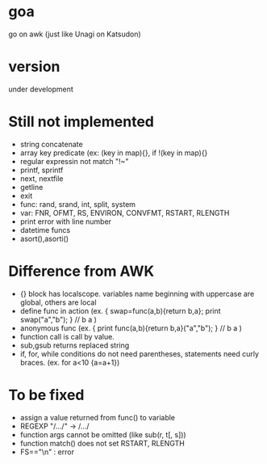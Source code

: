 # goa
go on awk (just like Unagi on Katsudon)

# version
under development

# Still not implemented
* string concatenate
* array key predicate (ex: (key in map){}, if !(key in map){}
* regular expressin not match "!~"
* printf, sprintf
* next, nextfile
* getline
* exit
* func: rand, srand, int, split, system
* var: FNR, OFMT, RS, ENVIRON, CONVFMT, RSTART, RLENGTH
* print error with line number
* datetime funcs
* asort(),asorti()

# Difference from AWK
* {} block has localscope. variables name beginning with uppercase are global, others are local
* define func in action (ex. { swap=func(a,b){return b,a}; print swap("a","b"); } // b a )
* anonymous func (ex. { print func(a,b){return b,a}("a","b"); } // b a )
* function call is call by value.
* sub,gsub returns replaced string
* if, for, while conditions do not need parentheses, statements need curly braces. (ex. for a<10 {a=a+1}) 

# To be fixed
* assign a value returned from func() to variable
* REGEXP "/.../" -> /.../
* function args cannot be omitted (like sub(r, t[, s]))
* function match() does not set RSTART, RLENGTH
* FS=="\n" : error

